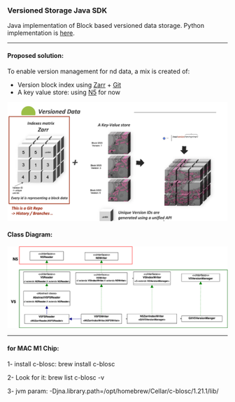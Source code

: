 ### Versioned Storage Java SDK

Java implementation of Block based versioned data storage. Python implementation is [here](https://github.com/JaneliaSciComp/VersionedStorage/).

----
#### Proposed solution:
To enable version management for nd data, a mix is created of:
- Version block index using [Zarr](https://zarr.readthedocs.io/en/stable/) + [Git](https://git-scm.com/) 
- A key value store: using [N5](https://github.com/saalfeldlab/n5) for now


![solution](img/architecture.jpg "Proposed solution")

#### Class Diagram:
![diagram](img/diagram.png "diagram")


----
#### for MAC M1 Chip:

1- install c-blosc: brew install c-blosc

2- Look for it: brew list c-blosc -v

3- jvm param: -Djna.library.path=/opt/homebrew/Cellar/c-blosc/1.21.1/lib/
